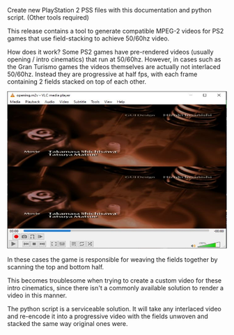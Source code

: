 Create new PlayStation 2 PSS files with this documentation and python script. (Other tools required)

This release contains a tool to generate compatible MPEG-2 videos for PS2 games that use field-stacking
to achieve 50/60hz video.

How does it work?
Some PS2 games have pre-rendered videos (usually opening / intro cinematics) that run at 50/60hz.
However, in cases such as the Gran Turismo games the videos themselves are actually not interlaced 50/60hz.
Instead they are progressive at half fps, with each frame containing 2 fields stacked on top of each other.

<p align="center">
  <img width="640" height="360" src="https://github.com/Silentwarior112/PS2-PSS-Tools/blob/main/stack.JPG">
</p>

In these cases the game is responsible for weaving the fields together by scanning the top and bottom half.

This becomes troublesome when trying to create a custom video for these intro cinematics, since
there isn't a commonly available solution to render a video in this manner.

The python script is a serviceable solution. It will take any interlaced video and re-encode it
into a progressive video with the fields unwoven and stacked the same way original ones were.
